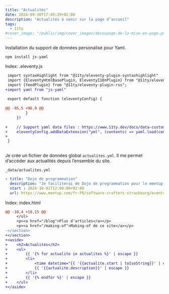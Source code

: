 ```yaml
---
title: "Actualités"
date: 2024-09-30T17:45:29+02:00
description: "Actualités à venir sur la page d’accueil"
tags:
  - 11ty
#cover_image: "/public/img/cover_images/decoupage-de-la-mise-en-page.png"
---
```


Installation du support de données personalisé pour Yaml.

```shell
npm install js-yaml
```

Index: .eleventy.js
```diff
 import syntaxHighlight from "@11ty/eleventy-plugin-syntaxhighlight"
 import {EleventyHtmlBasePlugin, EleventyI18nPlugin} from "@11ty/eleventy";
 import {feedPlugin} from "@11ty/eleventy-plugin-rss";
+import yaml from "js-yaml"
 
 export default function (eleventyConfig) {
 
@@ -95,5 +96,9 @@
         }
     })
 
+    // Support yaml data files : https://www.11ty.dev/docs/data-custom/#yaml
+    eleventyConfig.addDataExtension("yml", (contents) => yaml.load(contents));
+
 }
 
```

Je crée un fichier de données global `actualites.yml`.
Il me permet d’accéder aux actualités depuis l’ensemble du site.

`_data/actualites.yml`

```yml
- title: "Dojo de programmation"
  description: "Je faciliterai de Dojo de programmation pour le meetup Software Craft Strasbourg"
  start : 2024-10-01T12:00:00+02:00
  url: https://www.meetup.com/fr-FR/software-crafters-strasbourg/events/303524329
```


Index: index.html
```diff
@@ -18,4 +18,15 @@
     </ul>
     <p><a href="/blog">Plus d'articles</a></p>
     <p><a href="/making-of">Making-of de ce site</a></p>
-</section>
+</section>
+<aside>
+    <h2>Actualités</h2>
+    <ul>
+        {{ '{% for actualite in actualites %}' | escape }}
+        <li>
+            <time datetime="{{ '{{actualite.start | toIsoString}}' | escape }}" >{{ '{{actualite.start | toLocaleStringFr | capitalize}}' | escape }}</time> : <a href="{{ '{{actualite.url}}' | escape }}">{{ '{{actualite.title}}' | escape }}</a>.
+            {{ '{{actualite.description}}' | escape }}
+        </li>
+        {{ '{% endfor %}' | escape }}
+    </ul>
+</aside>

```
